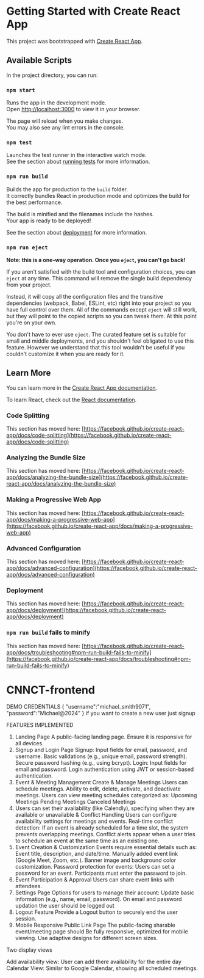 # Getting Started with Create React App

This project was bootstrapped with [Create React App](https://github.com/facebook/create-react-app).

## Available Scripts

In the project directory, you can run:

### `npm start`

Runs the app in the development mode.\
Open [http://localhost:3000](http://localhost:3000) to view it in your browser.

The page will reload when you make changes.\
You may also see any lint errors in the console.

### `npm test`

Launches the test runner in the interactive watch mode.\
See the section about [running tests](https://facebook.github.io/create-react-app/docs/running-tests) for more information.

### `npm run build`

Builds the app for production to the `build` folder.\
It correctly bundles React in production mode and optimizes the build for the best performance.

The build is minified and the filenames include the hashes.\
Your app is ready to be deployed!

See the section about [deployment](https://facebook.github.io/create-react-app/docs/deployment) for more information.

### `npm run eject`

**Note: this is a one-way operation. Once you `eject`, you can't go back!**

If you aren't satisfied with the build tool and configuration choices, you can `eject` at any time. This command will remove the single build dependency from your project.

Instead, it will copy all the configuration files and the transitive dependencies (webpack, Babel, ESLint, etc) right into your project so you have full control over them. All of the commands except `eject` will still work, but they will point to the copied scripts so you can tweak them. At this point you're on your own.

You don't have to ever use `eject`. The curated feature set is suitable for small and middle deployments, and you shouldn't feel obligated to use this feature. However we understand that this tool wouldn't be useful if you couldn't customize it when you are ready for it.

## Learn More

You can learn more in the [Create React App documentation](https://facebook.github.io/create-react-app/docs/getting-started).

To learn React, check out the [React documentation](https://reactjs.org/).

### Code Splitting

This section has moved here: [https://facebook.github.io/create-react-app/docs/code-splitting](https://facebook.github.io/create-react-app/docs/code-splitting)

### Analyzing the Bundle Size

This section has moved here: [https://facebook.github.io/create-react-app/docs/analyzing-the-bundle-size](https://facebook.github.io/create-react-app/docs/analyzing-the-bundle-size)

### Making a Progressive Web App

This section has moved here: [https://facebook.github.io/create-react-app/docs/making-a-progressive-web-app](https://facebook.github.io/create-react-app/docs/making-a-progressive-web-app)

### Advanced Configuration

This section has moved here: [https://facebook.github.io/create-react-app/docs/advanced-configuration](https://facebook.github.io/create-react-app/docs/advanced-configuration)

### Deployment

This section has moved here: [https://facebook.github.io/create-react-app/docs/deployment](https://facebook.github.io/create-react-app/docs/deployment)




### `npm run build` fails to minify

This section has moved here: [https://facebook.github.io/create-react-app/docs/troubleshooting#npm-run-build-fails-to-minify](https://facebook.github.io/create-react-app/docs/troubleshooting#npm-run-build-fails-to-minify)
# CNNCT-frontend

DEMO CREDENTIALS 
{
    "username":"michael_smith9071",
    "password":"Michael@2024"
} 
 if you want to create a new user just signup

FEATURES IMPLEMENTED
1. Landing Page
A public-facing landing page.
Ensure it is responsive for all devices.
2. Signup and Login Page
Signup:
Input fields for email, password, and username.
Basic validations (e.g., unique email, password strength).
Secure password hashing (e.g., using bcrypt).
Login:
Input fields for email and password.
Login authentication using JWT or session-based authentication.
3. Event & Meeting Management
Create & Manage Meetings
Users can schedule meetings.
Ability to edit, delete, activate, and deactivate meetings.
Users can view meeting schedules categorized as:
Upcoming Meetings
Pending Meetings
Canceled Meetings
4. Users can set their availability (like Calendly), specifying when they are available or unavailable & Conflict Handling
Users can configure availability settings for meetings and events.
Real-time conflict detection:
If an event is already scheduled for a time slot, the system prevents overlapping meetings.
Conflict alerts appear when a user tries to schedule an event at the same time as an existing one.
5. Event Creation & Customization
Events require essential details such as:
Event title, description, and date/time.
Manually added event link (Google Meet, Zoom, etc.).
Banner image and background color customization.
Password protection for events:
Users can set a password for an event.
Participants must enter the password to join.
6. Event Participation & Approval
Users can share event links with attendees.
6. Settings Page
Options for users to manage their account:
Update basic information (e.g., name, email, password).
On email and password updation the user should be logged out
7. Logout Feature
Provide a Logout button to securely end the user session.
8. Mobile Responsive Public Link Page
The public-facing sharable event/meeting page should
Be fully responsive, optimized for mobile viewing.
Use adaptive designs for different screen sizes.


Two display views

Add availability view: User can add there availability for the entire day
Calendar View: Similar to Google Calendar, showing all scheduled meetings.


